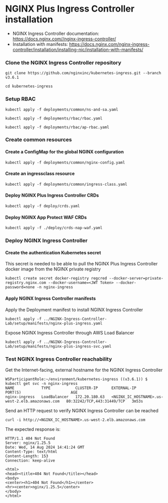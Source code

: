 # NGINX Plus Ingress Controller installation

* NGINX Ingress Controller documentation: https://docs.nginx.com//nginx-ingress-controller/
* Installation with manifests: https://docs.nginx.com/nginx-ingress-controller/installation/installing-nic/installation-with-manifests/

### Clone the NGINX Ingress Controller repository
```code
git clone https://github.com/nginxinc/kubernetes-ingress.git --branch v3.6.1
```

```code
cd kubernetes-ingress
```

### Setup RBAC
```code
kubectl apply -f deployments/common/ns-and-sa.yaml
```
```code
kubectl apply -f deployments/rbac/rbac.yaml
```
```code
kubectl apply -f deployments/rbac/ap-rbac.yaml
```

### Create common resources

<!--- kubectl apply -f examples/shared-examples/default-server-secret/default-server-secret.yaml ---> 

#### Create a ConfigMap for the global NGINX configuration

```code
kubectl apply -f deployments/common/nginx-config.yaml
```

#### Create an ingressclass resource
```code
kubectl apply -f deployments/common/ingress-class.yaml
```

#### Deploy NGINX Plus Ingress Controller CRDs
```code
kubectl apply -f deploy/crds.yaml
```

#### Deploy NGINX App Protect WAF CRDs
```code
kubectl apply -f ./deploy/crds-nap-waf.yaml
```

### Deploy NGINX Ingress Controller

#### Create the authentication Kubernetes secret

This secret is needed to be able to pull the NGINX Plus Ingress Controller docker image from the NGINX private registry
```code
kubectl create secret docker-registry regcred --docker-server=private-registry.nginx.com --docker-username=<JWT Token> --docker-password=none -n nginx-ingress 
```

#### Apply NGINX Ingress Controller manifests

Apply the Deployment manifest to install NGINX Ingress Controller
```code
kubectl apply -f ../NGINX-Ingress-Controller-Lab/setup/manifests/nginx-plus-ingress.yaml
```

Expose NGINX Ingress Controller through AWS Load Balancer
```code
kubectl apply -f ../NGINX-Ingress-Controller-Lab/setup/manifests/nginx-plus-ingress-svc.yaml
```

### Test NGINX Ingress Controller reachability

Get the Internet-facing, external hostname for the NGINX Ingress Controller
```code
WSParticipantRole:~/environment/kubernetes-ingress ((v3.6.1)) $ kubectl get svc -n nginx-ingress
NAME            TYPE           CLUSTER-IP      EXTERNAL-IP                                                               PORT(S)                      AGE
nginx-ingress   LoadBalancer   172.20.180.63   <NGINX_IC_HOSTNAME>.us-west-2.elb.amazonaws.com   80:32242/TCP,443:31449/TCP   3m53s
```

Send an HTTP request to verify NGINX Ingress Controller can be reached
```code
curl -i http://<NGINX_IC_HOSTNAME>.us-west-2.elb.amazonaws.com
```

The expected response is:
```
HTTP/1.1 404 Not Found
Server: nginx/1.25.5
Date: Wed, 14 Aug 2024 14:41:24 GMT
Content-Type: text/html
Content-Length: 153
Connection: keep-alive

<html>
<head><title>404 Not Found</title></head>
<body>
<center><h1>404 Not Found</h1></center>
<hr><center>nginx/1.25.5</center>
</body>
</html>
```
